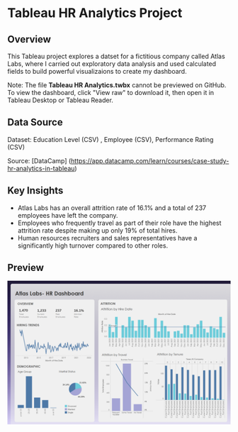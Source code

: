# Tableau HR Analytics Project

## Overview
This Tableau project explores a datset for a fictitious company called Atlas Labs, where I carried out exploratory data analysis and used calculated fields to build powerful visualizaions to create my dashboard.

Note: The file **Tableau HR Analytics.twbx** cannot be previewed on GitHub. To view the dashboard, click "View raw" to download it, then open it in Tableau Desktop or Tableau Reader.

## Data Source
Dataset: Education Level (CSV) , Employee (CSV), Performance Rating (CSV)

Source: [DataCamp] (https://app.datacamp.com/learn/courses/case-study-hr-analytics-in-tableau)

## Key Insights
- Atlas Labs has an overall attrition rate of 16.1% and a total of 237 employees have left the company.
- Employees who frequently travel as part of their role have the highest attrition rate despite making up only 19% of total hires.
- Human resources recruiters and sales representatives have a significantly high turnover compared to other roles.
 
## Preview
![Dashboard Screenshot](screenshot.png)
